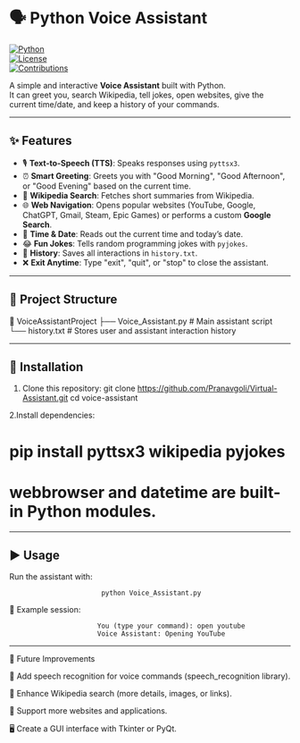 # 🗣️ Python Voice Assistant  

[![Python](https://img.shields.io/badge/Python-3.9%2B-blue?logo=python)](https://www.python.org/)  
[![License](https://img.shields.io/badge/License-MIT-green.svg)](LICENSE)  
[![Contributions](https://img.shields.io/badge/Contributions-Welcome-orange.svg)](https://github.com/yourusername/voice-assistant/pulls)  

A simple and interactive **Voice Assistant** built with Python.  
It can greet you, search Wikipedia, tell jokes, open websites, give the current time/date, and keep a history of your commands.  

----------------------------------------------------------------------

## ✨ Features  

- 🎙️ **Text-to-Speech (TTS)**: Speaks responses using `pyttsx3`.  
- ⏰ **Smart Greeting**: Greets you with "Good Morning", "Good Afternoon", or "Good Evening" based on the current time.  
- 🔎 **Wikipedia Search**: Fetches short summaries from Wikipedia.  
- 🌐 **Web Navigation**: Opens popular websites (YouTube, Google, ChatGPT, Gmail, Steam, Epic Games) or performs a custom **Google Search**.  
- 📅 **Time & Date**: Reads out the current time and today’s date.  
- 😂 **Fun Jokes**: Tells random programming jokes with `pyjokes`.  
- 📝 **History**: Saves all interactions in `history.txt`.  
- ❌ **Exit Anytime**: Type "exit", "quit", or "stop" to close the assistant.  

----------------------------------------------------------------------
## 📂 Project Structure  

  📁 VoiceAssistantProject
├── Voice_Assistant.py # Main assistant script
└── history.txt # Stores user and assistant interaction history

----------------------------------------------------------------------

## 🔧 Installation  

1. Clone this repository:
git clone https://github.com/Pranavgoli/Virtual-Assistant.git
cd voice-assistant

2.Install dependencies:
#  pip install pyttsx3 wikipedia pyjokes
#  webbrowser and datetime are built-in Python modules.

----------------------------------------------------------------------

## ▶️ Usage

Run the assistant with:

                           python Voice_Assistant.py

💬 Example session:

                          You (type your command): open youtube
                          Voice Assistant: Opening YouTube

-----------------------------------------------------------------------
                      
🌟 Future Improvements

  🎤 Add speech recognition for voice commands (speech_recognition library).

  📖 Enhance Wikipedia search (more details, images, or links).

  🔧 Support more websites and applications.

  🖥️ Create a GUI interface with Tkinter or PyQt.


